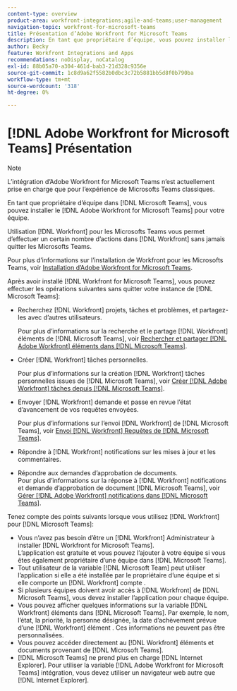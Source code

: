 ```yaml
---
content-type: overview
product-area: workfront-integrations;agile-and-teams;user-management
navigation-topic: workfront-for-microsoft-teams
title: Présentation d’Adobe Workfront for Microsoft Teams
description: En tant que propriétaire d’équipe, vous pouvez installer la variable [!DNL Adobe Workfront for Microsoft Teams] pour votre équipe.
author: Becky
feature: Workfront Integrations and Apps
recommendations: noDisplay, noCatalog
exl-id: 88b05a70-a304-461d-bab3-21d328c9356e
source-git-commit: 1c8d9a62f5582b0dbc3c72b5881bb5d8f0b790ba
workflow-type: tm+mt
source-wordcount: '318'
ht-degree: 0%

---
```


# [!DNL Adobe Workfront for Microsoft Teams] Présentation

<!-- Audited: 12/2023 -->

>[!NOTE]
>
>L’intégration d’Adobe Workfront for Microsoft Teams n’est actuellement prise en charge que pour l’expérience de Microsofts Teams classiques.

En tant que propriétaire d’équipe dans [!DNL Microsoft Teams], vous pouvez installer le [!DNL Adobe Workfront for Microsoft Teams] pour votre équipe.

Utilisation [!DNL Workfront] pour les Microsofts Teams vous permet d’effectuer un certain nombre d’actions dans [!DNL Workfront] sans jamais quitter les Microsofts Teams.

Pour plus d’informations sur l’installation de Workfront pour les Microsofts Teams, voir [Installation d’Adobe Workfront for Microsoft Teams](../../workfront-integrations-and-apps/using-workfront-with-microsoft-teams/install-workfront-ms-teams.md).

Après avoir installé [!DNL Workfront for Microsoft Teams], vous pouvez effectuer les opérations suivantes sans quitter votre instance de [!DNL Microsoft Teams]:

* Recherchez [!DNL Workfront] projets, tâches et problèmes, et partagez-les avec d’autres utilisateurs.

  Pour plus d’informations sur la recherche et le partage [!DNL Workfront] éléments de [!DNL Microsoft Teams], voir [Rechercher et partager [!DNL Adobe Workfront] éléments dans [!DNL Microsoft Teams]](../../workfront-integrations-and-apps/using-workfront-with-microsoft-teams/search-for-and-share-wf-items-in-ms-teams.md).

* Créer [!DNL Workfront] tâches personnelles.

  Pour plus d’informations sur la création [!DNL Workfront] tâches personnelles issues de [!DNL Microsoft Teams], voir [Créer [!DNL Adobe Workfront] tâches depuis [!DNL Microsoft Teams]](../../workfront-integrations-and-apps/using-workfront-with-microsoft-teams/create-workfront-tasks-from-ms-teams.md).

* Envoyer [!DNL Workfront] demande et passe en revue l’état d’avancement de vos requêtes envoyées.

  Pour plus d’informations sur l’envoi [!DNL Workfront] de [!DNL Microsoft Teams], voir [Envoi [!DNL Workfront] Requêtes de [!DNL Microsoft Teams]](../../workfront-integrations-and-apps/using-workfront-with-microsoft-teams/submit-workfront-requests-from-ms-teams.md).

* Répondre à [!DNL Workfront] notifications sur les mises à jour et les commentaires.
* Répondre aux demandes d’approbation de documents.\
   Pour plus d’informations sur la réponse à [!DNL Workfront] notifications et demande d’approbation de document [!DNL Microsoft Teams], voir [Gérer [!DNL Adobe Workfront] notifications dans [!DNL Microsoft Teams]](../../workfront-integrations-and-apps/using-workfront-with-microsoft-teams/manage-wf-notifications-approval-requests-ms-teams.md).

Tenez compte des points suivants lorsque vous utilisez [!DNL Workfront] pour [!DNL Microsoft Teams]:

* Vous n’avez pas besoin d’être un [!DNL Workfront] Administrateur à installer [!DNL Workfront for Microsoft Teams].\
   L’application est gratuite et vous pouvez l’ajouter à votre équipe si vous êtes également propriétaire d’une équipe dans [!DNL Microsoft Teams].
* Tout utilisateur de la variable [!DNL Microsoft Team] peut utiliser l’application si elle a été installée par le propriétaire d’une équipe et si elle comporte un [!DNL Workfront] compte .
* Si plusieurs équipes doivent avoir accès à [!DNL Workfront] de [!DNL Microsoft Teams], vous devez installer l’application pour chaque équipe.
* Vous pouvez afficher quelques informations sur la variable [!DNL Workfront] éléments dans [!DNL Microsoft Teams]. Par exemple, le nom, l’état, la priorité, la personne désignée, la date d’achèvement prévue d’une [!DNL Workfront] élément . Ces informations ne peuvent pas être personnalisées.
* Vous pouvez accéder directement au [!DNL Workfront] éléments et documents provenant de [!DNL Microsoft Teams].
* [!DNL Microsoft Teams] ne prend plus en charge [!DNL Internet Explorer]. Pour utiliser la variable [!DNL Adobe Workfront for Microsoft Teams] intégration, vous devez utiliser un navigateur web autre que [!DNL Internet Explorer].
